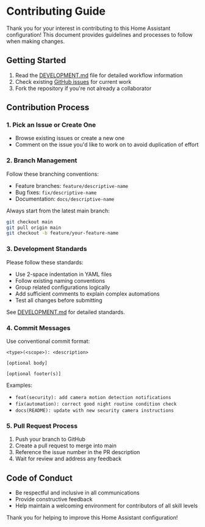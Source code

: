 # Contributing Guide

Thank you for your interest in contributing to this Home Assistant configuration! This document provides guidelines and processes to follow when making changes.

## Getting Started

1. Read the [DEVELOPMENT.md](DEVELOPMENT.md) file for detailed workflow information
2. Check existing [GitHub issues](https://github.com/yourusername/home-assistant-config/issues) for current work
3. Fork the repository if you're not already a collaborator

## Contribution Process

### 1. Pick an Issue or Create One

- Browse existing issues or create a new one
- Comment on the issue you'd like to work on to avoid duplication of effort

### 2. Branch Management

Follow these branching conventions:
- Feature branches: `feature/descriptive-name`
- Bug fixes: `fix/descriptive-name`
- Documentation: `docs/descriptive-name`

Always start from the latest main branch:
```bash
git checkout main
git pull origin main
git checkout -b feature/your-feature-name
```

### 3. Development Standards

Please follow these standards:
- Use 2-space indentation in YAML files
- Follow existing naming conventions
- Group related configurations logically
- Add sufficient comments to explain complex automations
- Test all changes before submitting

See [DEVELOPMENT.md](DEVELOPMENT.md) for detailed standards.

### 4. Commit Messages

Use conventional commit format:
```
<type>(<scope>): <description>

[optional body]

[optional footer(s)]
```

Examples:
- `feat(security): add camera motion detection notifications`
- `fix(automation): correct good night routine condition check`
- `docs(README): update with new security camera instructions`

### 5. Pull Request Process

1. Push your branch to GitHub
2. Create a pull request to merge into main
3. Reference the issue number in the PR description
4. Wait for review and address any feedback

## Code of Conduct

- Be respectful and inclusive in all communications
- Provide constructive feedback
- Help maintain a welcoming environment for contributors of all skill levels

Thank you for helping to improve this Home Assistant configuration!
